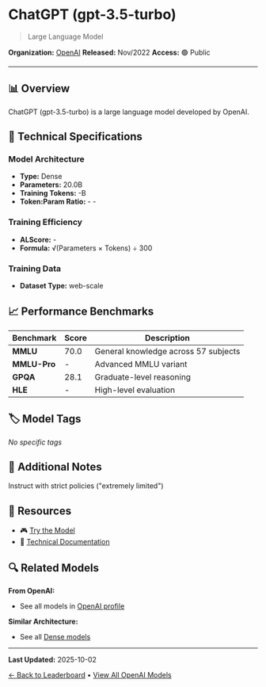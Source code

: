 # ChatGPT (gpt-3.5-turbo)

> Large Language Model

**Organization:** [OpenAI](../../labs/openai.md)
**Released:** Nov/2022
**Access:** 🟢 Public

---

## 📊 Overview

ChatGPT (gpt-3.5-turbo) is a large language model developed by OpenAI.

## 🔧 Technical Specifications

### Model Architecture
- **Type:** Dense
- **Parameters:** 20.0B
- **Training Tokens:** -B
- **Token:Param Ratio:** - -

### Training Efficiency
- **ALScore:** -
- **Formula:** √(Parameters × Tokens) ÷ 300

### Training Data
- **Dataset Type:** web-scale

## 📈 Performance Benchmarks

| Benchmark | Score | Description |
|-----------|-------|-------------|
| **MMLU** | 70.0 | General knowledge across 57 subjects |
| **MMLU-Pro** | - | Advanced MMLU variant |
| **GPQA** | 28.1 | Graduate-level reasoning |
| **HLE** | - | High-level evaluation |

## 🏷️ Model Tags

_No specific tags_

## 📝 Additional Notes

Instruct with strict policies ("extremely limited")

## 🔗 Resources

- 🎮 [Try the Model](https://chat.openai.com/)
- 📄 [Technical Documentation](https://openai.com/blog/chatgpt)

## 🔍 Related Models

**From OpenAI:**
- See all models in [OpenAI profile](../../labs/openai.md)

**Similar Architecture:**
- See all [Dense models](../../architectures/dense.md)

---

**Last Updated:** 2025-10-02

[← Back to Leaderboard](../../README.md) • [View All OpenAI Models](../../labs/openai.md)

